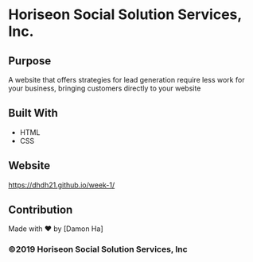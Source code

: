 # Horiseon Social Solution Services, Inc.

## Purpose
A website that offers strategies for lead generation require less work for your business, bringing customers directly to your website

## Built With
* HTML
* CSS

## Website
https://dhdh21.github.io/week-1/

## Contribution
Made with ❤️ by [Damon Ha]

### ©️2019 Horiseon Social Solution Services, Inc 
